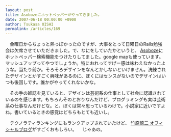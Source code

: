 ```yaml
---
layout: post
title: Asobozeにホットペッパーがやってきました。
date: 2007-06-18 00:00:00 +0900
author: Tsukasa OISHI
permalink: /articles/169
---
```


　金曜日からちょっと熱っぽかったのですが、大事をとって日曜日のRails勉強会は欠席させていただきました。で、なにをしていたかというと、 [Asoboze](http://asoboze.kaeruspoon.net/)にホットペッパー検索機能をつけたりしてました。google mapも使っています。マッシュアップってやつでしょうか。特におれってすげー感は味わえなかったような。当たり前か。そろそろデザインをなんとかしないといけません。洗練されたデザインとかすごく興味があるのに、ぼくにはセンスがないのでデザインはいつも後回しです。誰かがやってくれないかな。

　その手の雑誌を見ていると、デザインは芸術系の仕事として社会に認識されているのを感じます。もちろんそのとおりなんだけど、プログラミングも実は芸術系の仕事なんだけどな。と、ぼくは常々思っているわけで。小説家に近いですよね。書いているときの感覚はどちらもとても近いし。

　テクノラティランキングにもランクアップされていたけど、 [竹原慎二 オフィシャルブログ](http://ameblo.jp/shinji-takehara/)がすごくおもしろい。
　じゃあの。


